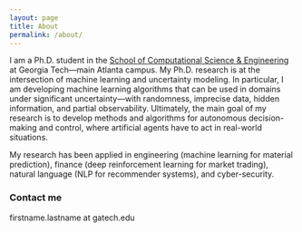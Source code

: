 ```yaml
---
layout: page
title: About
permalink: /about/
---
```


I am a Ph.D. student in the [School of Computational Science & Engineering](https://www.cse.gatech.edu/) at Georgia Tech—main Atlanta campus. My Ph.D. research is at the intersection of machine learning and uncertainty modeling. In particular, I am developing machine learning algorithms that can be used in domains under significant uncertainty—with randomness, imprecise data, hidden information, and partial observability. Ultimately, the main goal of my research is to develop methods and algorithms for autonomous decision-making and control, where artificial agents have to act in real-world situations.

My research has been applied in engineering (machine learning for material prediction), finance (deep reinforcement learning for market trading), natural language (NLP for recommender systems), and cyber-security. 

### Contact me

firstname.lastname at gatech.edu

